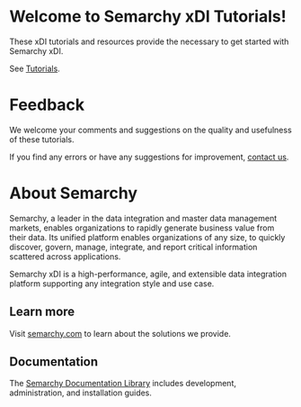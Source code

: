 # Welcome to Semarchy xDI Tutorials!

These xDI tutorials and resources provide the necessary to get started with Semarchy xDI.

See [Tutorials](https://www.semarchy.com/tutorials-documentation/).

# Feedback
We welcome your comments and suggestions on the quality and usefulness of these tutorials.

If you find any errors or have any suggestions for improvement, [contact us](https://www.semarchy.com/support/).

# About Semarchy
Semarchy, a leader in the data integration and master data management markets, enables organizations to rapidly generate business value from their data. Its unified platform enables organizations of any size, to quickly discover, govern, manage, integrate, and report critical information scattered across applications.

Semarchy xDI is a high-performance, agile, and extensible data integration platform supporting any integration style and use case.

## Learn more
Visit [semarchy.com](https://www.semarchy.com/) to learn about the solutions we provide.

## Documentation
The [Semarchy Documentation Library](https://www.semarchy.com/tutorials-documentation/) includes development, administration, and installation guides.
